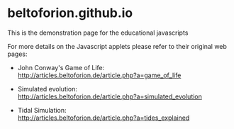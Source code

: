 # beltoforion.github.io
This is the demonstration page for the educational javascripts

For more details on the Javascript applets please refer to their original web pages:

- John Conway's Game of Life:		
http://articles.beltoforion.de/article.php?a=game_of_life	

- Simulated evolution:      
http://articles.beltoforion.de/article.php?a=simulated_evolution

- Tidal Simulation:			
http://articles.beltoforion.de/article.php?a=tides_explained